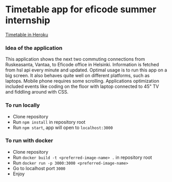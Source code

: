 # Timetable app for eficode summer internship

[Timetable in Heroku](https://timetable-2020.herokuapp.com/)

### Idea of the application

This application shows the next two commuting connections from Ruskeasanta, Vantaa, to Eficode office
in Helsinki. Information is fetched from hsl api every minute and updated. Optimal usage is to run this
app on a big screen. It also behaves quite well on different platforms, such as laptops. Mobile phone 
requires some scrolling. Applications optimization included events like coding on the floor with
laptop connected to 45" TV and fiddling around with CSS.

### To run locally

* Clone repository
* Run `npm install` in repository root
* Run `npm start`, app will open to `localhost:3000`

### To run with docker

* Clone repository
* Run `docker build -t <preferred-image-name> .` in repository root
* Run `docker run -p 3000:3000 <preferred-image-name>`
* Go to localhost port `3000`
* Enjoy

